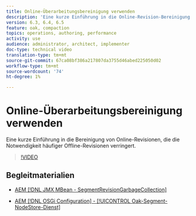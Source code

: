 ```yaml
---
title: Online-Überarbeitungsbereinigung verwenden
description: 'Eine kurze Einführung in die Online-Revision-Bereinigung. Die Bereinigung von Online-Überarbeitungen verringert die Notwendigkeit einer häufigen Offline-Überarbeitungsbereinigung. '
version: 6.3, 6.4, 6.5
feature: oak, compaction
topics: operations, authoring, performance
activity: use
audience: administrator, architect, implementer
doc-type: technical video
translation-type: tm+mt
source-git-commit: 67ca08bf386a217807da3755d46abed225050d02
workflow-type: tm+mt
source-wordcount: '74'
ht-degree: 1%

---
```



# Online-Überarbeitungsbereinigung verwenden

Eine kurze Einführung in die Bereinigung von Online-Revisionen, die die Notwendigkeit häufiger Offline-Revisionen verringert.

>[!VIDEO](https://video.tv.adobe.com/v/17004/?quality=12&learn=on)

## Begleitmaterialien

* [AEM [!DNL JMX MBean - SegmentRevisionGarbageCollection]](http://localhost:4502/system/console/jmx/org.apache.jackrabbit.oak%3Aname%3DSegment+node+store+revision+garbage+collection%2Ctype%3DSegmentRevisionGarbageCollection)

* [AEM [!DNL OSGi Configuration] -  [!UICONTROL Oak-Segment-NodeStore-Dienst]](http://localhost:4502/system/console/configMgr/org.apache.jackrabbit.oak.segment.SegmentNodeStoreService)

